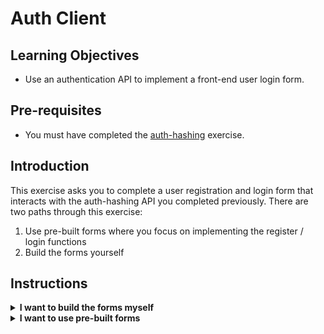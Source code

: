 # Auth Client

## Learning Objectives

- Use an authentication API to implement a front-end user login form.

## Pre-requisites

- You must have completed the [auth-hashing](https://github.com/boolean-uk/auth-hashing) exercise.

## Introduction

This exercise asks you to complete a user registration and login form that interacts with the auth-hashing API you completed previously. There are two paths through this exercise:

1. Use pre-built forms where you focus on implementing the register / login functions
2. Build the forms yourself

## Instructions

<details>
<summary><strong>I want to build the forms myself</strong></summary>
<ul>
<li>Fork this repository and clone the fork.</li>
<li>Checkout the <code>freedom</code> branch ( <code>git checkout freedom</code> )</li>
<li>Run <code>npm ci</code> to install dependencies.</li>
<li>Use <code>npm start</code> to run the app.</li>
<li>Run your <a href="https://github.com/boolean-uk/auth-hashing" target="_blank">auth-hashing</a> project in another terminal.</li>
<li>Work through each file in the <code>requirements</code> folder in numerical order.</li>
</ul>
</details>
 
<details>
<summary><strong>I want to use pre-built forms</strong></summary>
<ul>
<li>Fork this repository and clone the fork.</li>
<li>Run <code>npm ci</code> to install dependencies.</li>
<li>Use <code>npm start</code> to run the app.</li>
<li>Run your <a href="https://github.com/boolean-uk/auth-hashing" target="_blank">auth-hashing</a> project in another terminal.</li>
<li>Work through each file in the <code>requirements</code> folder in numerical order.</li>
</ul>
</details>
